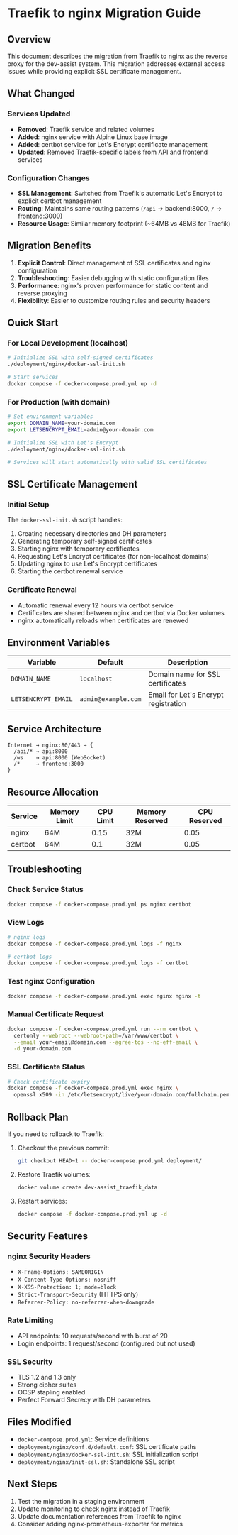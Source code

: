 # Traefik to nginx Migration Guide

## Overview

This document describes the migration from Traefik to nginx as the reverse proxy for the dev-assist system. This migration addresses external access issues while providing explicit SSL certificate management.

## What Changed

### Services Updated
- **Removed**: Traefik service and related volumes
- **Added**: nginx service with Alpine Linux base image
- **Added**: certbot service for Let's Encrypt certificate management
- **Updated**: Removed Traefik-specific labels from API and frontend services

### Configuration Changes
- **SSL Management**: Switched from Traefik's automatic Let's Encrypt to explicit certbot management
- **Routing**: Maintains same routing patterns (`/api` → backend:8000, `/` → frontend:3000)
- **Resource Usage**: Similar memory footprint (~64MB vs 48MB for Traefik)

## Migration Benefits

1. **Explicit Control**: Direct management of SSL certificates and nginx configuration
2. **Troubleshooting**: Easier debugging with static configuration files
3. **Performance**: nginx's proven performance for static content and reverse proxying
4. **Flexibility**: Easier to customize routing rules and security headers

## Quick Start

### For Local Development (localhost)
```bash
# Initialize SSL with self-signed certificates
./deployment/nginx/docker-ssl-init.sh

# Start services
docker compose -f docker-compose.prod.yml up -d
```

### For Production (with domain)
```bash
# Set environment variables
export DOMAIN_NAME=your-domain.com
export LETSENCRYPT_EMAIL=admin@your-domain.com

# Initialize SSL with Let's Encrypt
./deployment/nginx/docker-ssl-init.sh

# Services will start automatically with valid SSL certificates
```

## SSL Certificate Management

### Initial Setup
The `docker-ssl-init.sh` script handles:
1. Creating necessary directories and DH parameters
2. Generating temporary self-signed certificates
3. Starting nginx with temporary certificates
4. Requesting Let's Encrypt certificates (for non-localhost domains)
5. Updating nginx to use Let's Encrypt certificates
6. Starting the certbot renewal service

### Certificate Renewal
- Automatic renewal every 12 hours via certbot service
- Certificates are shared between nginx and certbot via Docker volumes
- nginx automatically reloads when certificates are renewed

## Environment Variables

| Variable | Default | Description |
|----------|---------|-------------|
| `DOMAIN_NAME` | `localhost` | Domain name for SSL certificates |
| `LETSENCRYPT_EMAIL` | `admin@example.com` | Email for Let's Encrypt registration |

## Service Architecture

```
Internet → nginx:80/443 → {
  /api/* → api:8000
  /ws    → api:8000 (WebSocket)
  /*     → frontend:3000
}
```

## Resource Allocation

| Service | Memory Limit | CPU Limit | Memory Reserved | CPU Reserved |
|---------|--------------|-----------|-----------------|--------------|
| nginx   | 64M          | 0.15      | 32M             | 0.05         |
| certbot | 64M          | 0.1       | 32M             | 0.05         |

## Troubleshooting

### Check Service Status
```bash
docker compose -f docker-compose.prod.yml ps nginx certbot
```

### View Logs
```bash
# nginx logs
docker compose -f docker-compose.prod.yml logs -f nginx

# certbot logs
docker compose -f docker-compose.prod.yml logs -f certbot
```

### Test nginx Configuration
```bash
docker compose -f docker-compose.prod.yml exec nginx nginx -t
```

### Manual Certificate Request
```bash
docker compose -f docker-compose.prod.yml run --rm certbot \
  certonly --webroot --webroot-path=/var/www/certbot \
  --email your-email@domain.com --agree-tos --no-eff-email \
  -d your-domain.com
```

### SSL Certificate Status
```bash
# Check certificate expiry
docker compose -f docker-compose.prod.yml exec nginx \
  openssl x509 -in /etc/letsencrypt/live/your-domain.com/fullchain.pem -text -noout
```

## Rollback Plan

If you need to rollback to Traefik:

1. Checkout the previous commit:
   ```bash
   git checkout HEAD~1 -- docker-compose.prod.yml deployment/
   ```

2. Restore Traefik volumes:
   ```bash
   docker volume create dev-assist_traefik_data
   ```

3. Restart services:
   ```bash
   docker compose -f docker-compose.prod.yml up -d
   ```

## Security Features

### nginx Security Headers
- `X-Frame-Options: SAMEORIGIN`
- `X-Content-Type-Options: nosniff`  
- `X-XSS-Protection: 1; mode=block`
- `Strict-Transport-Security` (HTTPS only)
- `Referrer-Policy: no-referrer-when-downgrade`

### Rate Limiting
- API endpoints: 10 requests/second with burst of 20
- Login endpoints: 1 request/second (configured but not used)

### SSL Security
- TLS 1.2 and 1.3 only
- Strong cipher suites
- OCSP stapling enabled
- Perfect Forward Secrecy with DH parameters

## Files Modified

- `docker-compose.prod.yml`: Service definitions
- `deployment/nginx/conf.d/default.conf`: SSL certificate paths
- `deployment/nginx/docker-ssl-init.sh`: SSL initialization script
- `deployment/nginx/init-ssl.sh`: Standalone SSL script

## Next Steps

1. Test the migration in a staging environment
2. Update monitoring to check nginx instead of Traefik
3. Update documentation references from Traefik to nginx
4. Consider adding nginx-prometheus-exporter for metrics